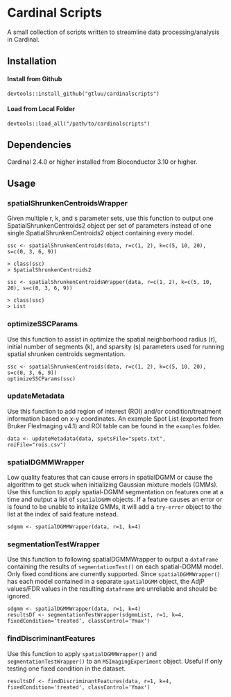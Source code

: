 # Cardinal Scripts

A small collection of scripts written to streamline data processing/analysis in Cardinal.

## Installation
#### Install from Github
```
devtools::install_github("gtluu/cardinalscripts")
```

#### Load from Local Folder
```
devtools::load_all("/path/to/cardinalscripts")
```

## Dependencies
Cardinal 2.4.0 or higher installed from Bioconductor 3.10 or higher.

## Usage

### spatialShrunkenCentroidsWrapper

Given multiple r, k, and s parameter sets, use this function to output one SpatialShrunkenCentroids2 object per set of parameters instead of one single SpatialShrunkenCentroids2 object containing every model.

```
ssc <- spatialShrunkenCentroids(data, r=c(1, 2), k=c(5, 10, 20), s=c(0, 3, 6, 9))

> class(ssc)
> SpatialShrunkenCentroids2
```
```
ssc <- spatialShrunkenCentroidsWrapper(data, r=c(1, 2), k=c(5, 10, 20), s=c(0, 3, 6, 9))

> class(ssc)
> List
```

### optimizeSSCParams

Use this function to assist in optimize the spatial neighborhood radius (r), initial number of segments (k), and sparsity (s) parameters used for running spatial shrunken centroids segmentation.

```
ssc <- spatialShrunkenCentroids(data, r=c(1, 2), k=c(5, 10, 20), s=c(0, 3, 6, 9))
optimizeSSCParams(ssc)
```

### updateMetadata

Use this function to add region of interest (ROI) and/or condition/treatment information based on x-y coordinates. An example Spot List (exported from Bruker FlexImaging v4.1) and ROI table can be found in the ```examples``` folder.

```
data <- updateMetadata(data, spotsFile="spots.txt", roiFile="rois.csv")
```

### spatialDGMMWrapper

Low quality features that can cause errors in spatialDGMM or cause the algorithm to get stuck when initializing Gaussian mixture models (GMMs). Use this function to apply spatial-DGMM segmentation on features one at a time and output a list of ```spatialDGMM``` objects. If a feature causes an error or is found to be unable to initalize GMMs, it will add a ```try-error``` object to the list at the index of said feature instead.

```
sdgmm <- spatialDGMMWrapper(data, r=1, k=4)
```

### segmentationTestWrapper

Use this function to following spatialDGMMWrapper to output a ```dataframe``` containing the results of ```segmentationTest()``` on each spatial-DGMM model. Only fixed conditions are currently supported. Since ```spatialDGMMWrapper()``` has each model contained in a separate ```spatialDGMM``` object, the AdjP values/FDR values in the resulting ```dataframe``` are unreliable and should be ignored.

```
sdgmm <- spatialDGMMWrapper(data, r=1, k=4)
resultsDf <- segmentationTestWrapper(sdgmmList, r=1, k=4, fixedCondition='treated', classControl='Ymax')
```

### findDiscriminantFeatures

Use this function to apply ```spatialDGMMWrapper()``` and ```segmentationTestWrapper()``` to an ```MSImagingExperiment``` object. Useful if only testing one fixed condition in the dataset.

```
resultsDf <- findDiscriminantFeatures(data, r=1, k=4, fixedCondition='treated', classControl='Ymax')
```
